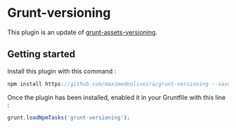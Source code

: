 # Grunt-versioning

This plugin is an update of [grunt-assets-versioning](https://github.com/theasta/grunt-assets-versioning).

## Getting started

Install this plugin with this command : 
```javascript
npm install https://github.com/maximedeoliveira/grunt-versioning --save-dev
```

Once the plugin has been installed, enabled it in your Gruntfile with this line : 
```javascript
grunt.loadNpmTasks('grunt-versioning');
```

